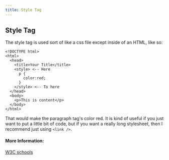 ```yaml
---
title: Style Tag
---
```

## Style Tag

The style tag is used sort of like a css file except inside of an HTML, like so:

```
<!DOCTYPE html>
<html>
  <head>
    <title>Your Title</title>
    <style> <-- Here
      p {
        color:red;
      }
    </style> <-- To here
  </head>
  <body>
    <p>This is content</p>
  </body>
</html>
```

That would make the paragraph tag's color red. It is kind of useful if you just want to put a little bit of code, but if you want a really long stylesheet, then I recommend just using ```<link />```.

#### More Information:
<!-- Please add any articles you think might be helpful to read before writing the article -->

[W3C schools](https://www.w3schools.com/tags/tag_style.asp)
